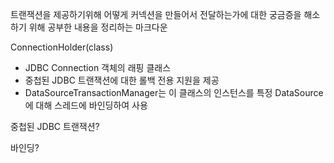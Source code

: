 트랜잭션을 제공하기위해 어떻게 커넥션을 만들어서 전달하는가에 대한 궁금증을 해소하기 위해 공부한 내용을 정리하는 마크다운

ConnectionHolder(class)
- JDBC Connection 객체의 래핑 클래스
- 중첩된 JDBC 트랜잭션에 대한 롤백 전용 지원을 제공
- DataSourceTransactionManager는 이 클래스의 인스턴스를 특정 DataSource에 대해 스레드에 바인딩하여 사용

중첩된 JDBC 트랜잭션?

바인딩?


